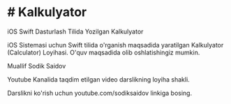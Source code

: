 # # Kalkulyator
iOS Swift Dasturlash Tilida Yozilgan Kalkulyator

iOS Sistemasi uchun Swift tilida o'rganish maqsadida yaratilgan Kalkulyator (Calculator) Loyihasi. O'quv maqsadida olib oshlatishingiz mumkin.

Muallif Sodik Saidov

Youtube Kanalida taqdim etilgan video darslikning loyiha shakli.

Darslikni ko'rish uchun youtube.com/sodiksaidov linkiga bosing.
